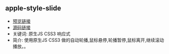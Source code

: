 ## apple-style-slide
- [预览链接](https://fatfanfan.github.io/apple-style-slide/index.html)
- [源码链接](https://github.com/fatfanfan/apple-style-slide)
- 关键词: 原生JS CSS3 响应式
- 简介: 使用原生JS CSS3 做的自动轮播,鼠标悬停,轮播暂停,鼠标离开,继续滚动播放。。